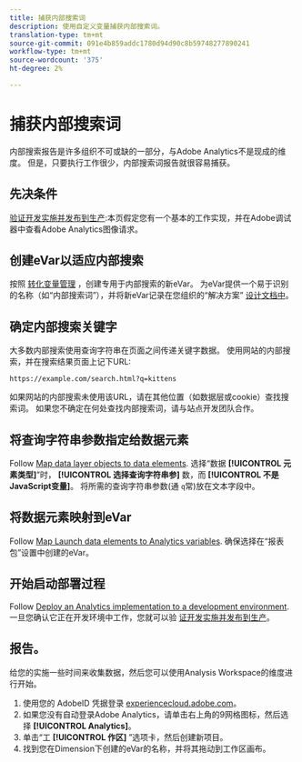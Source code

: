 ```yaml
---
title: 捕获内部搜索词
description: 使用自定义变量捕获内部搜索词。
translation-type: tm+mt
source-git-commit: 091e4b859addc1780d94d90c8b59748277890241
workflow-type: tm+mt
source-wordcount: '375'
ht-degree: 2%

---
```



# 捕获内部搜索词

内部搜索报告是许多组织不可或缺的一部分，与Adobe Analytics不是现成的维度。 但是，只要执行工作很少，内部搜索词报告就很容易捕获。

## 先决条件

[验证开发实施并发布到生产](../launch/validate-publish-prod.md):本页假定您有一个基本的工作实现，并在Adobe调试器中查看Adobe Analytics图像请求。

## 创建eVar以适应内部搜索

按照 [转化变量管理](/help/admin/admin/conversion-var-admin/conversion-var-admin.md) ，创建专用于内部搜索的新eVar。 为eVar提供一个易于识别的名称（如“内部搜索词”），并将新eVar记录在您组织的“解决方案” [设计文档中](../prepare/solution-design.md)。

## 确定内部搜索关键字

大多数内部搜索使用查询字符串在页面之间传递关键字数据。 使用网站的内部搜索，并在搜索结果页面上记下URL:

`https://example.com/search.html?q=kittens`

如果网站的内部搜索未使用该URL，请在其他位置（如数据层或cookie）查找搜索词。 如果您不确定在何处查找内部搜索词，请与站点开发团队合作。

## 将查询字符串参数指定给数据元素

Follow [Map data layer objects to data elements](../launch/layer-to-elements.md). 选择“数据 **[!UICONTROL 元素类型]**”时， **[!UICONTROL 选择查询字符串参]** 数，而 **[!UICONTROL 不是JavaScript变量]**。 将所需的查询字符串参数(通 `q`常)放在文本字段中。

## 将数据元素映射到eVar

Follow [Map Launch data elements to Analytics variables](../launch/elements-to-variable.md). 确保选择在“报表包”设置中创建的eVar。

## 开始启动部署过程

Follow [Deploy an Analytics implementation to a development environment](../launch/deploy-dev.md). 一旦您确认它正在开发环境中工作，您就可以验 [证开发实施并发布到生产](../launch/validate-publish-prod.md)。

## 报告。

给您的实施一些时间来收集数据，然后您可以使用Analysis Workspace的维度进行开始。

1. 使用您的 AdobeID 凭据登录 [experiencecloud.adobe.com](https://experiencecloud.adobe.com)。
2. 如果您没有自动登录Adobe Analytics，请单击右上角的9网格图标，然后选择 **[!UICONTROL Analytics]**。
3. 单击“工 **[!UICONTROL 作区]** ”选项卡，然后创建新项目。
4. 找到您在Dimension下创建的eVar的名称，并将其拖动到工作区画布。
